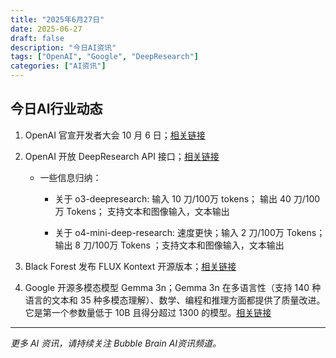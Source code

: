 ```yaml
---
title: "2025年6月27日"
date: 2025-06-27
draft: false
description: "今日AI资讯"
tags: ["OpenAI", "Google", "DeepResearch"]
categories: ["AI资讯"]
---
```


## 今日AI行业动态

1. OpenAI 官宣开发者大会 10 月 6 日；[相关链接](https://x.com/OpenAI/status/1938277642014494980﻿)

2. OpenAI 开放 DeepResearch API 接口；[相关链接](https://platform.openai.com/docs/models/o3-deep-research﻿)

    * 一些信息归纳：
        * 关于 o3-deepresearch: 
输入 10 刀/100万 tokens； 输出 40 刀/100万 Tokens； 支持文本和图像输入，文本输出  

        * 关于 o4-mini-deep-research: 速度更快；输入 2 刀/100万 Tokens； 输出 8 刀/100万 Tokens ；支持文本和图像输入，文本输出 

3. Black Forest 发布 FLUX Kontext 开源版本；[相关链接](https://x.com/bfl_ml/status/1938257909726519640﻿)

4. Google 开源多模态模型 Gemma 3n；Gemma 3n 在多语言性（支持 140 种语言的文本和 35 种多模态理解）、数学、编程和推理方面都提供了质量改进。它是第一个参数量低于 10B 且得分超过 1300 的模型。[相关链接](https://x.com/googleaidevs/status/1938279967026274383)



---

*更多 AI 资讯，请持续关注 Bubble Brain AI资讯频道。*